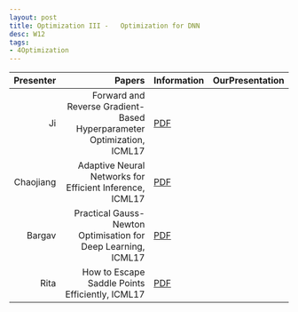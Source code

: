 ```yaml
---
layout: post
title: Optimization III -   Optimization for DNN
desc: W12
tags:
- 4Optimization
---
```



| Presenter | Papers | Information| OurPresentation |
| -----: | ----------: | :----- | :----- |
| Ji  | Forward and Reverse Gradient-Based Hyperparameter Optimization, ICML17 | [PDF](https://arxiv.org/abs/1703.01785) |
| Chaojiang | Adaptive Neural Networks for Efficient Inference, ICML17 | [PDF](http://proceedings.mlr.press/v70/bolukbasi17a/bolukbasi17a.pdf) |
| Bargav | Practical Gauss-Newton Optimisation for Deep Learning, ICML17 | [PDF](https://arxiv.org/abs/1706.03662) |
| Rita | How to Escape Saddle Points Efficiently,  ICML17 | [PDF](https://arxiv.org/abs/1703.00887) |
